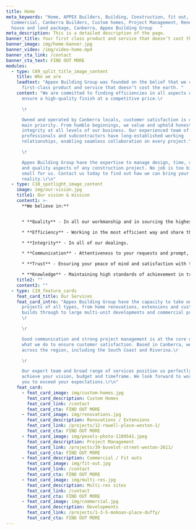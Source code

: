 ```yaml
---
title: Home
meta_keywords: "Home, APPEX Builders, Building, Construction, fit out,
  Commercial, Canberra Builders, Custom homes, Project Management, Renovations,
  house and land package, Canberra, Appex Building Group   "
meta_description: This is a detailed description of the page.
banner_title: Your first class product and service that doesn’t cost the earth
banner_image: img/home-banner.jpg
banner_video: /img/video-home.mp4
banner_cta_link: /contact
banner_cta_text: FIND OUT MORE
modules:
  - type: C09_split_title_image_content
    title: Who we are
    leadtext: "Appex Building Group was founded on the belief that we can provide a
      first-class product and service that doesn’t cost the earth. "
    content: "We are committed to finding efficiencies in all aspects of our work to
      ensure a high-quality finish at a competitive price.\r

      \r

      Owned and operated by Canberra locals, customer satisfaction is our
      main priority. From humble beginnings, we value and uphold honesty and
      integrity at all levels of our business. Our experienced team of
      professionals and subcontractors have long-established working
      relationships, enabling seamless collaboration on every project.\r

      \r

      Appex Building Group have the expertise to manage design, time, cost
      and quality aspects of any construction project. No job is too big or too
      small for us. Contact us today to find out how we can bring your vision to
      reality.\r\n"
  - type: C10_spotlight_image_content
    image: img/our-vision.jpg
    title1: Our vision & mission
    content1: >-
      **We believe in:** 


      * **Quality** - In all our workmanship and in sourcing the highest quality materials.

      * **Efficiency** - Working in the most efficient way and share the benefits.

      * **Integrity** - In all of our dealings.

      * **Communication** - Attentiveness to your requests and prompt, open communication.

      * **Trust** - Ensuring your peace of mind and satisfaction with the finished product.	

      * **Knowledge** - Maintaining high standards of achievement in training and competence.
    title2: ""
    content2: ""
  - type: C19_feature_cards
    feat_card_title: Our Services
    feat_card_intro: "Appex Building Group have the capacity to take on construction
      projects of all types, from home renovations, extensions and custom home
      builds through to large multi-unit developments and commercial projects.
      \r

      \r

      Good communication and strong project management is at the core of
      what we do to ensure customer satisfaction. Based in Canberra, we work all
      across the region, including the South Coast and Riverina.\r

      \r

      Our expert team and broad range of services position us perfectly to
      achieve your vision, budget and timeframe. We look forward to working with
      you to exceed your expectations.\r\n"
    feat_card:
      - feat_card_image: img/custom-homes.jpg
        feat_card_description: Custom Homes
        feat_card_link: /contact
        feat_card_cta: FIND OUT MORE
      - feat_card_image: img/renovations.jpg
        feat_card_description: Renovations / Extensions
        feat_card_link: /projects/12-rowell-place-weston-1/
        feat_card_cta: FIND OUT MORE
      - feat_card_image: img/pexels-photo-1109541.jpeg
        feat_card_description: Project Management
        feat_card_link: /projects/39-buvelot-street-weston-2611/
        feat_card_cta: FIND OUT MORE
      - feat_card_description: Commercial / Fit outs
        feat_card_image: img/fit-out.jpg
        feat_card_link: /contact
        feat_card_cta: FIND OUT MORE
      - feat_card_image: img/multi-res.jpg
        feat_card_description: Multi-res sites
        feat_card_link: /contact
        feat_card_cta: FIND OUT MORE
      - feat_card_image: img/commercial.jpg
        feat_card_description: Developments
        feat_card_link: /projects/1-3-5-mokoan-place-duffy/
        feat_card_cta: FIND OUT MORE
---
```

